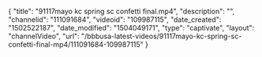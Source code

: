 {
    "title": "91117mayo kc spring sc confetti final.mp4",
    "description": "",
    "channelid": "111091684",
    "videoid": "109987115",
    "date_created": "1502522187",
    "date_modified": "1504049171",
    "type": "captivate",
    "layout": "channelVideo",
    "url": "\/bbbusa-latest-videos\/91117mayo-kc-spring-sc-confetti-final-mp4\/111091684-109987115"
}